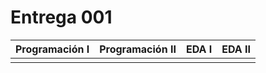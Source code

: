 # Entrega 001



<div align=center>

|Programación I|Programación II|EDA I|EDA II
|-|-|-|-|
|||||


</div>